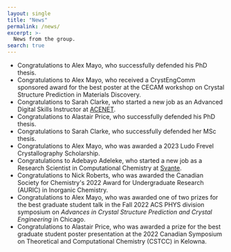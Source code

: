 ```yaml
---
layout: single
title: "News"
permalink: /news/
excerpt: >-
  News from the group.
search: true
---
```



* Congratulations to Alex Mayo, who successfully defended his PhD thesis.
* Congratulations to Alex Mayo, who received a CrystEngComm sponsored award for the best poster at the CECAM workshop on Crystal Structure Prediction in Materials Discovery.
* Congratulations to Sarah Clarke, who started a new job as an Advanced Digital Skills Instructor at [ACENET](https://ace-net.ca/team.html).
* Congratulations to Alastair Price, who successfully defended his PhD thesis.
* Congratulations to Sarah Clarke, who successfully defended her MSc thesis.
* Congratulations to Alex Mayo, who was awarded a 2023 Ludo Frevel Crystallography Scholarship.
* Congratulations to Adebayo Adeleke, who started a new job as a Research Scientist in Computational Chemistry at [Svante](https://svanteinc.com/).
* Congratulations to Nick Roberts, who was awarded the Canadian Society for Chemistry's 2022 Award for Undergraduate Research (AURIC) in Inorganic Chemistry.
* Congratulations to Alex Mayo, who was awarded one of two prizes for the best graduate student talk in the Fall 2022 ACS PHYS division symposium on *Advances in Crystal Structure Prediction and Crystal Engineering* in Chicago.
* Congratulations to Alastair Price, who was awarded a prize for the best graduate student poster presentation at the 2022 Canadian Symposium on Theoretical and Computational Chemistry (CSTCC) in Kelowna.


